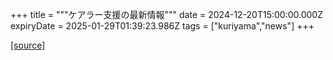 +++
title = """ケアラー支援の最新情報"""
date = 2024-12-20T15:00:00.000Z
expiryDate = 2025-01-29T01:39:23.986Z
tags = ["kuriyama","news"]
+++


[[source]](https://www.town.kuriyama.hokkaido.jp/site/keara-sien/15220.html)
